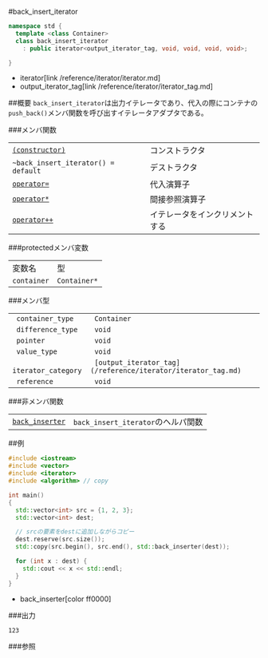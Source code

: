 #back_insert_iterator
```cpp
namespace std {
  template <class Container>
  class back_insert_iterator
    : public iterator<output_iterator_tag, void, void, void, void>;

}
```
* iterator[link /reference/iterator/iterator.md]
* output_iterator_tag[link /reference/iterator/iterator_tag.md]

##概要
`back_insert_iterator`は出力イテレータであり、代入の際にコンテナの`push_back()`メンバ関数を呼び出すイテレータアダプタである。

###メンバ関数

| | |
|----------------------------------------------------------------------------------------------------------------------------------------------|-----------------------------------------------|
| [`(constructor)`](./back_insert_iterator/back_insert_iterator.md) | コンストラクタ |
| `~back_insert_iterator() = default` | デストラクタ |
| [`operator=`](./back_insert_iterator/op_assign.md) | 代入演算子 |
| [`operator*`](./back_insert_iterator/op_deref.md) | 間接参照演算子 |
| [`operator++`](./back_insert_iterator/op_increment.md) | イテレータをインクリメントする |

###protectedメンバ変数

| | |
|------------------------|-------------------------|
| 変数名 | 型 |
| `container` | `Container*` |

###メンバ型

| | |
|--------------------------------|-----------------------------------------------------------------------------------------------------------------------|
|` container_type` |` Container` |
|` difference_type` |` void` |
|` pointer` |` void` |
|` value_type` |` void` |
|` iterator_category` |` [output_iterator_tag](/reference/iterator/iterator_tag.md)` |
|` reference` |` void` |

###非メンバ関数

| | |
|---------------------------------------------------------------------------------------------------------------------------------------|-----------------------------------------------------|
| [`back_inserter`](./back_insert_iterator/back_inserter.md) | `back_insert_iterator`のヘルパ関数 |


##例
```cpp
#include <iostream>
#include <vector>
#include <iterator>
#include <algorithm> // copy

int main()
{
  std::vector<int> src = {1, 2, 3};
  std::vector<int> dest;

  // srcの要素をdestに追加しながらコピー
  dest.reserve(src.size());
  std::copy(src.begin(), src.end(), std::back_inserter(dest));

  for (int x : dest) {
    std::cout << x << std::endl;
  }
}
```
* back_inserter[color ff0000]

###出力
```
123
```

###参照


